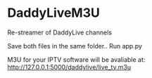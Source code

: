 # DaddyLiveM3U
Re-streamer of DaddyLive channels

Save both files in the same folder..
Run app.py

M3U for your IPTV software will be avaliable at: http://127.0.0.1:5000/daddylive/live_tv.m3u
